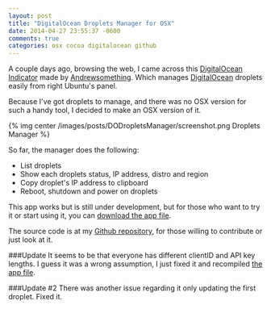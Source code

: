 ```yaml
---
layout: post
title: "DigitalOcean Droplets Manager for OSX"
date: 2014-04-27 23:55:37 -0600
comments: true
categories: osx cocoa digitalocean github
---
```



A couple days ago, browsing the web, I came across this [DigitalOcean Indicator](http://blog.andrewsomething.com/2014/04/25/digitalocean-indicator-release/) made by [Andrewsomething](http://blog.andrewsomething.com). Which manages [DigitalOcean](https://www.digitalocean.com) droplets easily from right Ubuntu's panel.

Because I've got droplets to manage, and there was no OSX version for such a handy tool, I decided to make an OSX version of it.

{% img center /images/posts/DODropletsManager/screenshot.png Droplets Manager %}

So far, the manager does the following: 

 - List droplets
 - Show each droplets status, IP address, distro and region
 - Copy droplet's IP address to clipboard
 - Reboot, shutdown and power on droplets


This app works but is still under development, but for those who want to try it or start using it, you can [download the app file](http://bit.ly/QOpaBs).

The source code is at my [Github repository](https://github.com/deivuh/DODropletManager-OSX), for those willing to contribute or just look at it.

###Update
It seems to be that everyone has different clientID and API key lengths. I guess it was a wrong assumption, I just fixed it and recompiled [the app file](http://bit.ly/QOpaBs). 


###Update #2
There was another issue regarding it only updating the first droplet. Fixed it.